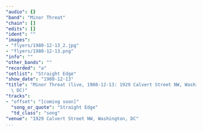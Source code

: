 ```yaml
---
"audio": {}
"band": "Minor Threat"
"chain": []
"edits": []
"ident": ""
"images":
- "flyers/1980-12-13_2.jpg"
- "flyers/1980-12-13.png"
"info": ""
"other_bands": ""
"recorded": "a"
"setlist": "Straight Edge"
"show_date": "1980-12-13"
"title": "Minor Threat (live, 1980-12-13: 1929 Calvert Street NW, Washington,\
  \ DC)"
"tracks":
- "offset": "[coming soon]"
  "song_or_quote": "Straight Edge"
  "td_class": "song"
"venue": "1929 Calvert Street NW, Washington, DC"
...
```

